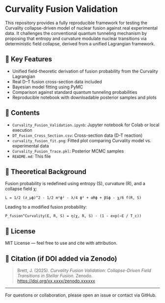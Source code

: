 # Curvality Fusion Validation

This repository provides a fully reproducible framework for testing the Curvality collapse-driven model of nuclear fusion against real experimental data. It challenges the conventional quantum tunneling mechanism by proposing that entropy and curvature modulate nuclear transitions via deterministic field collapse, derived from a unified Lagrangian framework.

## 🔬 Key Features

- Unified field-theoretic derivation of fusion probability from the Curvality Lagrangian
- Real D–T fusion cross-section data included
- Bayesian model fitting using PyMC
- Comparison against standard quantum tunneling probabilities
- Reproducible notebook with downloadable posterior samples and plots

## 📁 Contents

- `Curvality_Fusion_Validation.ipynb`: Jupyter notebook for Colab or local execution
- `DT_Fusion_Cross_Section.csv`: Cross-section data (D-T reaction)
- `curvality_fusion_fit.png`: Fitted plot comparing Curvality model vs. experimental data
- `Curvality_Fusion_Trace.pkl`: Posterior MCMC samples
- `README.md`: This file

## 📜 Theoretical Background

Fusion probability is redefined using entropy (S), curvature (R), and a collapse field χ:

```
L = 1/2 (∂_μϕ)^2 - 1/2 m²ϕ² - λ/4 ϕ⁴ + αRϕ + βSϕ - χ/6 f(R, S)
```

Leading to a modified fusion probability:
```
P_fusion^Curvality(E, R, S) = η(χ, R, S) · (1 - exp(−E / T_c))
```

## 📎 License

MIT License — feel free to use and cite with attribution.

## 📘 Citation (if DOI added via Zenodo)

> Brett, J. (2025). *Curvality Fusion Validation: Collapse-Driven Field Transitions in Stellar Fusion*. Zenodo. https://doi.org/xx.xxxx/zenodo.xxxxxx

---

For questions or collaboration, please open an issue or contact via GitHub.